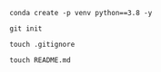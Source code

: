 ```
conda create -p venv python==3.8 -y
```
```
git init
```
```
touch .gitignore
```
```
touch README.md
```
